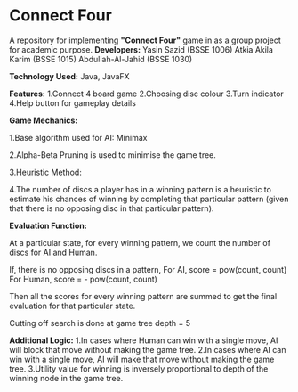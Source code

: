    # Connect Four

A repository for implementing **"Connect Four"** game in as a group project for academic purpose.
**Developers:**
		Yasin Sazid (BSSE 1006)
		Atkia Akila Karim (BSSE 1015)
		Abdullah-Al-Jahid (BSSE 1030)

**Technology Used:** Java, JavaFX

**Features:**
    1.Connect 4 board game
    2.Choosing disc colour
    3.Turn indicator
    4.Help button for gameplay details

**Game Mechanics:**

   1.Base algorithm used for AI: Minimax

   2.Alpha-Beta Pruning is used to minimise the game tree.

   3.Heuristic Method:

  4.The number of discs a player has in a winning pattern is a heuristic to estimate his chances of winning by completing that particular pattern (given that     there is no opposing disc in that particular pattern).

**Evaluation Function:** 

  At a particular state, for every winning pattern, we count the number of discs for AI and Human.

  If, there is no opposing discs in a pattern,
  For AI, score = pow(count, count)
  For Human, score = - pow(count, count)

  Then all the scores for every winning pattern are summed to get the final evaluation for that particular state.

  Cutting off search is done at game tree depth = 5

**Additional Logic:**
    1.In cases where Human can win with a single move, AI will block that move without making the game tree.
    2.In cases where AI can win with a single move, AI will make that move without making the game tree.
    3.Utility value for winning is inversely proportional to depth of the winning node in the game tree.

